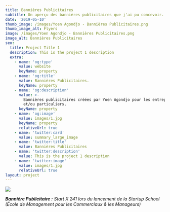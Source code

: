 ```yaml
---
title: Bannières Publicitaires
subtitle: Un aperçu des bannières publicitaires que j'ai pu concevoir.
date: '2019-05-10'
thumb_image: /images/Yoen Agondjo - Bannières Publicitaires.png
thumb_image_alt: Flyers
image: /images/Yoen Agondjo - Bannières Publicitaires.png
image_alt: Bannières Publicitaires
seo:
  title: Project Title 1
  description: This is the project 1 description
  extra:
    - name: 'og:type'
      value: website
      keyName: property
    - name: 'og:title'
      value: Bannières Publicitaires.
      keyName: property
    - name: 'og:description'
      value: >-
        Bannières publicitaires créées par Yoen Agondjo pour les entreprises
        et/ou particuliers.
      keyName: property
    - name: 'og:image'
      value: images/1.jpg
      keyName: property
      relativeUrl: true
    - name: 'twitter:card'
      value: summary_large_image
    - name: 'twitter:title'
      value: Bannières Publicitaires
    - name: 'twitter:description'
      value: This is the project 1 description
    - name: 'twitter:image'
      value: images/1.jpg
      relativeUrl: true
layout: project
---
```

![](/images/Start%20X%20241%20-%20LinkedIn%20\(1\).png)

***Bannière Publicitaire :** Start X 241 lors du lancement de la Startup School (École de Management pour les Commerciaux & les Manageurs)*
